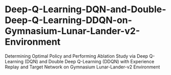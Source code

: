 # Deep-Q-Learning-DQN-and-Double-Deep-Q-Learning-DDQN-on-Gymnasium-Lunar-Lander-v2-Environment
Determining Optimal Policy and Performing Ablation Study via Deep Q-Learning (DQN) and Double Deep Q-Learning (DDQN) with Experience Replay and Target Network on Gymnasium Lunar-Lander-v2 Environment
